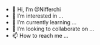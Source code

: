 - 👋 Hi, I’m @Nifferchi
- 👀 I’m interested in ...
- 🌱 I’m currently learning ...
- 💞️ I’m looking to collaborate on ...
- 📫 How to reach me ...

<!---
Nifferchi/Nifferchi is a ✨ special ✨ repository because its `README.md` (this file) appears on your GitHub profile.
You can click the Preview link to take a look at your changes.
--->
